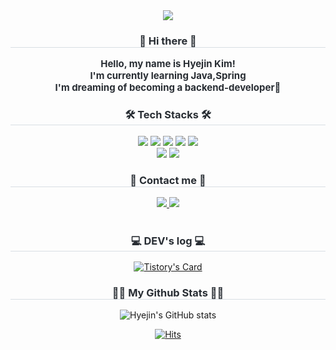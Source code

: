 <div align= "center">
    <img src="https://capsule-render.vercel.app/api?type=waving&color=0:e9bef9,100:a2acfb&height=220&text=Welcome%20to%20hyejin's%20Github&animation=&fontColor=454040&fontSize=40" />
    </div>
 <div>

     
</div>   
        <div align= "center"> 
    <h3 style="border-bottom: 1px solid #d8dee4; color: #282d33;"> 👋 Hi there 👋 </h3>  
    <div style="font-weight: 700; font-size: 15px; text-align: center; color: #282d33;"> Hello, my name is Hyejin Kim!<br> I'm currently learning Java,Spring<br>I'm dreaming of becoming a backend-developer🌱
    </div> 
    </div>
    <div align= "center">
    <h3 style="border-bottom: 1px solid #d8dee4; color: #282d33;"> 🛠️ Tech Stacks 🛠️ </h3>
    <div style="margin: 0 auto; text-align: center;" align= "center"> <img src="https://img.shields.io/badge/Java-007396?style=for-the-badge&logo=Java&logoColor=white">
          <img src="https://img.shields.io/badge/HTML5-E34F26?style=for-the-badge&logo=HTML5&logoColor=white">
          <img src="https://img.shields.io/badge/Spring-6DB33F?style=for-the-badge&logo=Spring&logoColor=white">
          <img src="https://img.shields.io/badge/MySQL-4479A1?style=for-the-badge&logo=MySQL&logoColor=white">
          <img src="https://img.shields.io/badge/CSS3-1572B6?style=for-the-badge&logo=CSS3&logoColor=white">
          <br/><img src="https://img.shields.io/badge/Javascript-F7DF1E?style=for-the-badge&logo=Javascript&logoColor=white">
          <img src="https://img.shields.io/badge/Github-181717?style=for-the-badge&logo=Github&logoColor=white">
          </div>
    </div>
    <div align= "center">
    <h3 style="border-bottom: 1px solid #d8dee4; color: #282d33;"> 🌈 Contact me 🌈</h3>
    <div align= "center"> <a href=https://kimhyejin1030.tistory.com/> <img src="https://img.shields.io/badge/Tistory-000000?style=for-the-badge&logo=Tistory&logoColor=white&link=https://kimhyejin1030.tistory.com/"> </a>
         <a href=mailto:k.hyejin1030@gmail.com> <img src="https://img.shields.io/badge/Gmail-EA4335?style=for-the-badge&logo=Gmail&logoColor=white&link=mailto:k.hyejin1030@gmail.com"> </a>
          </div>  <br> 

<h3 style="border-bottom: 1px solid #d8dee4; color: #282d33;"> 💻 DEV's log 💻</h3>

[![Tistory's Card](https://github-readme-tistory-card.vercel.app/api?name=kimhyejin1030&theme=tistory)](https://kimhyejin1030.tistory.com)

<h3 style="border-bottom: 1px solid #d8dee4; color: #282d33;"> 👩‍💻 My Github Stats 👩‍💻</h3>    

![Hyejin's GitHub stats](https://github-readme-stats.vercel.app/api?username=kimhyejin1030&show_icons=true&theme=dracula)

[![Hits](https://hits.seeyoufarm.com/api/count/incr/badge.svg?url=https%3A%2F%2Fgithub.com%2Fkimhyejin1030&count_bg=%2379C83D&title_bg=%23555555&icon=&icon_color=%23E7E7E7&title=hits&edge_flat=false)](https://hits.seeyoufarm.com)

    
